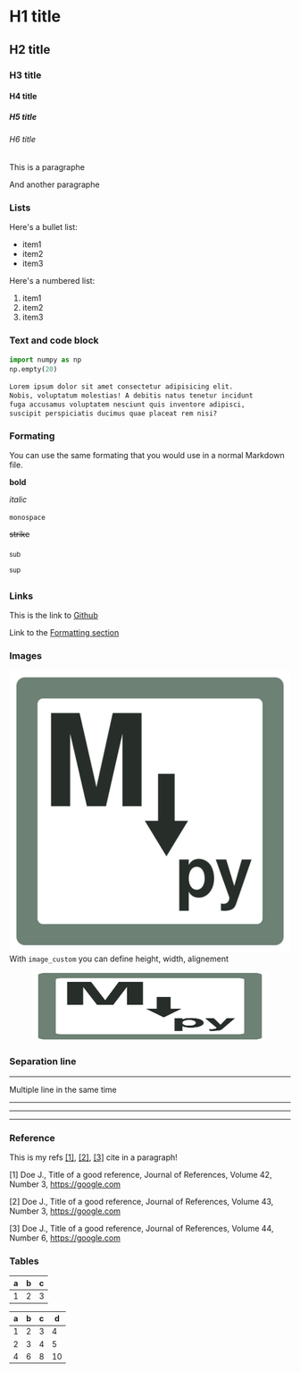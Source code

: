 # H1 title

## H2 title

### H3 title

#### H4 title

##### H5 title

###### H6 title

This is a paragraphe

And another paragraphe

### Lists

Here's a bullet list:

- item1
- item2
- item3

Here's a numbered list:

1. item1
1. item2
1. item3

### Text and code block

```python
import numpy as np
np.empty(20)
```

```
Lorem ipsum dolor sit amet consectetur adipisicing elit. 
Nobis, voluptatum molestias! A debitis natus tenetur incidunt 
fuga accusamus voluptatem nesciunt quis inventore adipisci, 
suscipit perspiciatis ducimus quae placeat rem nisi?
```

### Formating

You can use the same formating that you would use in a normal Markdown file.

**bold**

_italic_

`monospace`

~~strike~~

<sub>sub</sub>

<sup>sup</sup>

### Links

This is the link to [Github](https://github.com)

Link to the [Formatting section](#formating)

### Images

![Logo](../logo/markdownpy_logo.png)With `image_custom` you can define height, width, alignement

<div align=center><img src="../logo/markdownpy_logo.png" alt="Logo" height=125 width=422/></div>

### Separation line

---

Multiple line in the same time

---

---

---

### Reference

This is my refs [[1]](#JoR22), [[2]](#JoR23),  [[3]](#JoR24) cite in a paragraph!

<a id="#JoR22">[1]</a> Doe J., Title of a good reference, Journal of References, Volume 42, Number 3,  <https://google.com>

<a id="#JoR23">[2]</a> Doe J., Title of a good reference, Journal of References, Volume 43, Number 3,  <https://google.com>

<a id="#JoR24">[3]</a> Doe J., Title of a good reference, Journal of References, Volume 44, Number 6,  <https://google.com>

### Tables

|a|b|c|
|-|-|-|
|1|2|3|


|a|b|c|d|
|-|-|-|-|
|1|2|3|4|
|2|3|4|5|
|4|6|8|10|


